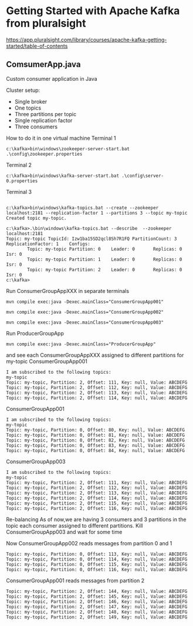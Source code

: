 # Getting Started with Apache Kafka from pluralsight
https://app.pluralsight.com/library/courses/apache-kafka-getting-started/table-of-contents

## ComsumerApp.java
Custom consumer application in Java

Cluster setup:
- Single broker
- One topics
- Three partitions per topic
- Single replication factor
- Three consumers

How to do it in one virtual machine
Terminal 1
```shell
c:\kafka>bin\windows\zookeeper-server-start.bat .\config\zookeeper.properties
```

Terminal 2
```shell
c:\kafka>bin\windows\kafka-server-start.bat .\config\server-0.properties
```

Terminal 3
```shell

c:\kafka>bin\windows\kafka-topics.bat --create --zookeeper localhost:2181 --replication-factor 1 --partitions 3 --topic my-topic
Created topic my-topic.

c:\kafka>.\bin\windows\kafka-topics.bat --describe  --zookeeper localhost:2181
Topic: my-topic TopicId: Izw1ba15SD2qcl8Sh7R1FQ PartitionCount: 3       ReplicationFactor: 1    Configs:
        Topic: my-topic Partition: 0    Leader: 0       Replicas: 0     Isr: 0
        Topic: my-topic Partition: 1    Leader: 0       Replicas: 0     Isr: 0
        Topic: my-topic Partition: 2    Leader: 0       Replicas: 0     Isr: 0
c:\kafka>
```


Run ConsumerGroupAppXXX in separate terminals
```shell
mvn compile exec:java -Dexec.mainClass="ConsumerGroupApp001"
```
```shell
mvn compile exec:java -Dexec.mainClass="ConsumerGroupApp002"
```
```shell
mvn compile exec:java -Dexec.mainClass="ConsumerGroupApp003"
```

Run ProducerGroupApp
```shell
mvn compile exec:java -Dexec.mainClass="ProducerGroupApp"
```

and see each ConsumerGroupAppXXX assigned to different partitions for my-topic
ConsumerGroupApp001
```text
I am subscribed to the following topics:
my-topic
Topic: my-topic, Partition: 2, Offset: 111, Key: null, Value: ABCDEFG
Topic: my-topic, Partition: 2, Offset: 112, Key: null, Value: ABCDEFG
Topic: my-topic, Partition: 2, Offset: 113, Key: null, Value: ABCDEFG
Topic: my-topic, Partition: 2, Offset: 114, Key: null, Value: ABCDEFG
```

ConsumerGroupApp001
```text
I am subscribed to the following topics:
my-topic
Topic: my-topic, Partition: 0, Offset: 80, Key: null, Value: ABCDEFG
Topic: my-topic, Partition: 0, Offset: 81, Key: null, Value: ABCDEFG
Topic: my-topic, Partition: 0, Offset: 82, Key: null, Value: ABCDEFG
Topic: my-topic, Partition: 0, Offset: 83, Key: null, Value: ABCDEFG
Topic: my-topic, Partition: 0, Offset: 84, Key: null, Value: ABCDEFG
```

ConsumerGroupApp003
```text
I am subscribed to the following topics:
my-topic
Topic: my-topic, Partition: 2, Offset: 111, Key: null, Value: ABCDEFG
Topic: my-topic, Partition: 2, Offset: 112, Key: null, Value: ABCDEFG
Topic: my-topic, Partition: 2, Offset: 113, Key: null, Value: ABCDEFG
Topic: my-topic, Partition: 2, Offset: 114, Key: null, Value: ABCDEFG
Topic: my-topic, Partition: 2, Offset: 115, Key: null, Value: ABCDEFG
Topic: my-topic, Partition: 2, Offset: 116, Key: null, Value: ABCDEFG
```

Re-balancing
As of now,we are having 3 consumers and 3 partitions in the topic each consumer assigned to different partitions.
Kill ConsumerGroupApp003 and wait for some time

Now ConsumerGroupApp002 reads messages from partition 0 and 1
```text
Topic: my-topic, Partition: 0, Offset: 113, Key: null, Value: ABCDEFG
Topic: my-topic, Partition: 0, Offset: 114, Key: null, Value: ABCDEFG
Topic: my-topic, Partition: 0, Offset: 115, Key: null, Value: ABCDEFG
Topic: my-topic, Partition: 0, Offset: 116, Key: null, Value: ABCDEFG
```

ConsumerGroupApp001 reads messages from partition 2
```text
Topic: my-topic, Partition: 2, Offset: 144, Key: null, Value: ABCDEFG
Topic: my-topic, Partition: 2, Offset: 145, Key: null, Value: ABCDEFG
Topic: my-topic, Partition: 2, Offset: 146, Key: null, Value: ABCDEFG
Topic: my-topic, Partition: 2, Offset: 147, Key: null, Value: ABCDEFG
Topic: my-topic, Partition: 2, Offset: 148, Key: null, Value: ABCDEFG
Topic: my-topic, Partition: 2, Offset: 149, Key: null, Value: ABCDEFG
```


